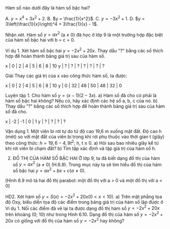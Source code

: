 Hàm số nào dưới đây là hàm số bậc hai?

A. $y = x^4 + 3x^2 + 2$. B. $y = \frac{1}{x^2}$. C. $y = -3x^2 + 1$. D. $y = 3\left(\frac{1}{x}\right)^4 + 3\frac{1}{x} - 1$.

Nhận xét.
Hàm số $y = ax^2$ (a ≠ 0) đã học ở lớp 9 là một trường hợp đặc biệt của hàm số bậc hai với b = c = 0.

Ví dụ 1. Xét hàm số bậc hai $y = -2x^2 + 20x$. Thay dấu "?" bằng các số thích hợp để hoàn thành bảng giá trị sau của hàm số.

x | 0 | 2 | 4 | 5 | 6 | 8 | 10
y | ? | ? | ? | ? | ? | ? | ?

Giải
Thay các giá trị của x vào công thức hàm số, ta được:

x | 0 | 2 | 4 | 5 | 6 | 8 | 10
y | 0 | 32 | 48 | 50 | 48 | 32 | 0

Luyện tập 1. Cho hàm số $y = (x - 1)(2 - 3x)$.
a) Hàm số đã cho có phải là hàm số bậc hai không? Nếu có, hãy xác định các hệ số a, b, c của nó.
b) Thay dấu "?" bằng các số thích hợp để hoàn thành bảng giá trị sau của hàm số đã cho.

x | -2 | -1 | 0 | 1
y | ? | ? | ? | ?

Vận dụng 1. Một viên bi rơi tự do từ độ cao 19,6 m xuống mặt đất. Độ cao h (mét) so với mặt đất của viên bi trong khi rơi phụ thuộc vào thời gian t (giây) theo công thức: $h = 19,6 - 4,9t^2$; h, t ≥ 0.
a) Hỏi sau bao nhiêu giây kể từ khi rơi viên bi chạm đất?
b) Tìm tập xác định và tập giá trị của hàm số h.

2. ĐỒ THỊ CỦA HÀM SỐ BẬC HAI
Ở lớp 9, ta đã biết dạng đồ thị của hàm số $y = ax^2$ (a ≠ 0) (H.6.9). Trong mục này ta sẽ tìm hiểu đồ thị của hàm số bậc hai $y = ax^2 + bx + c (a ≠ 0)$.

[Hình 6.9 mô tả hai đồ thị parabol: một đồ thị với a > 0 và một đồ thị với a < 0]

HD2. Xét hàm số $y = S(x) = -2x^2 + 20x (0 < x < 10)$.
a) Trên mặt phẳng tọa độ Oxy, biểu diễn tọa độ các điểm trong bảng giá trị của hàm số lập được ở Ví dụ 1. Nối các điểm đã vẽ lại ta được dạng đồ thị hàm số $y = -2x^2 + 20x$ trên khoảng (0; 10) như trong Hình 6.10. Dạng đồ thị của hàm số $y = -2x^2 + 20x$ có giống với đồ thị của hàm số $y = -2x^2$ hay không?